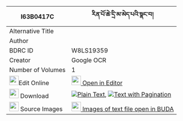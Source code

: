|I63B0417C|རིན་པོ་ཆེ་དྲི་མ་མེད་པའི་སྣང་བ། 
| --- | --- 
|Alternative Title |
|Author | 
|BDRC ID | W8LS19359
|Creator | Google OCR
|Number of Volumes| 1
|<img width="25" src="https://img.icons8.com/color/25/000000/edit-property.png">Edit Online| [<img width="25" src="https://avatars.githubusercontent.com/u/45091458?s=200&v=4"> Open in Editor](http://editor.openpecha.org/I63B0417C)
|<img width="25" src="https://img.icons8.com/fluent/48/000000/download-2.png"/>  Download | [![](https://img.icons8.com/color/20/000000/txt.png)Plain Text](https://github.com/Openpecha/I63B0417C/releases/download/v1/rinpoche_drima_mepa_i_nangwa_plain_I63B0417C.zip), [![](https://img.icons8.com/color/20/000000/txt.png)Text with Pagination](https://github.com/Openpecha/I63B0417C/releases/download/v1/rinpoche_drima_mepa_i_nangwa_pages_I63B0417C.zip)
|<img width="25" src="https://img.icons8.com/plasticine/100/000000/pictures-folder.png"/>  Source Images | [<img width="25" src="https://library.bdrc.io/icons/BUDA-small.svg"> Images of text file open in BUDA](https://library.bdrc.io/show/bdr:W8LS19359)